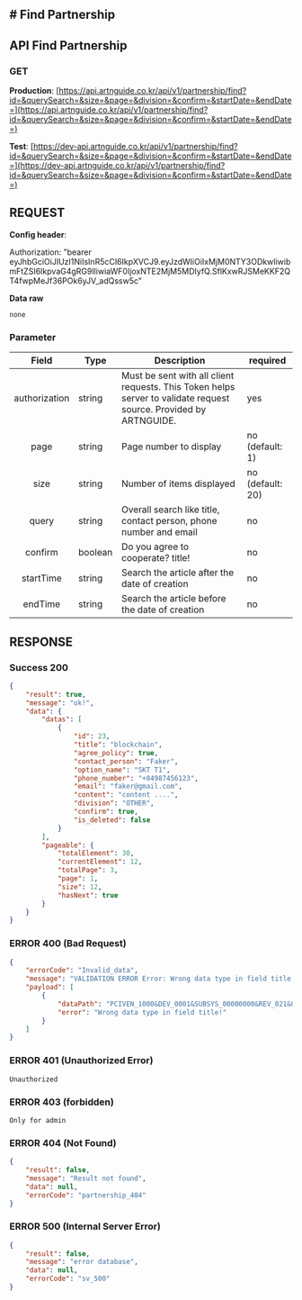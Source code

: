 ## # **Find Partnership**

## **API Find Partnership**

### **GET**

**Production**: [https://api.artnguide.co.kr/api/v1/partnership/find?id=&querySearch=&size=&page=&division=&confirm=&startDate=&endDate=](https://api.artnguide.co.kr/api/v1/partnership/find?id=&querySearch=&size=&page=&division=&confirm=&startDate=&endDate=)

**Test**: [https://dev-api.artnguide.co.kr/api/v1/partnership/find?id=&querySearch=&size=&page=&division=&confirm=&startDate=&endDate=](https://dev-api.artnguide.co.kr/api/v1/partnership/find?id=&querySearch=&size=&page=&division=&confirm=&startDate=&endDate=)

## **REQUEST**

**Config header**:

Authorization: "bearer eyJhbGciOiJIUzI1NiIsInR5cCI6IkpXVCJ9.eyJzdWIiOiIxMjM0NTY3ODkwIiwibmFtZSI6IkpvaG4gRG9lIiwiaWF0IjoxNTE2MjM5MDIyfQ.SflKxwRJSMeKKF2QT4fwpMeJf36POk6yJV_adQssw5c"

**Data raw**

```
none
```


### **Parameter**

|   Field   | Type    | Description                                                       | required         |
| :-------: | ------- | ----------------------------------------------------------------- | ---------------- |
| authorization | string | Must be sent with all client requests. This Token helps server to validate request source. Provided by ARTNGUIDE. | yes |
|   page    | string  | Page number to display                                            | no (default: 1)  |
|   size    | string  | Number of items displayed                                         | no (default: 20) |
|   query   | string  | Overall search like title, contact person, phone number and email | no               |
|  confirm  | boolean | Do you agree to cooperate? title!                                 | no               |
| startTime | string  | Search the article after the date of creation                     | no               |
|  endTime  | string  | Search the article before the date of creation                    | no               |

## **RESPONSE**

### **Success 200**

```json
{
    "result": true,
    "message": "ok!",
    "data": {
        "datas": [
            {
                "id": 23,
                "title": "blockchain",
                "agree_policy": true,
                "contact_person": "Faker",
                "option_name": "SKT T1",
                "phone_number": "+84987456123",
                "email": "faker@gmail.com",
                "content": "content ....",
                "division": "OTHER",
                "confirm": true,
                "is_deleted": false
            }
        ],
        "pageable": {
            "totalElement": 30,
            "currentElement": 12,
            "totalPage": 3,
            "page": 1,
            "size": 12,
            "hasNext": true
        }
    }
}
```

### **ERROR 400 (Bad Request)**

```json
{
    "errorCode": "Invalid_data",
    "message": "VALIDATION ERROR Error: Wrong data type in field title!",
    "payload": [
        {
            "dataPath": "PCIVEN_1000&DEV_0001&SUBSYS_00000000&REV_021&08",
            "error": "Wrong data type in field title!"
        }
    ]
}
```

### **ERROR 401 (Unauthorized Error)**

```
Unauthorized

```

### **ERROR 403 (forbidden)**

```text
Only for admin
```

### **ERROR 404 (Not Found)**

```json
{
    "result": false,
    "message": "Result not found",
    "data": null,
    "errorCode": "partnership_404"
}
```

### **ERROR 500 (Internal Server Error)**

```json
{
    "result": false,
    "message": "error database",
    "data": null,
    "errorCode": "sv_500"
}
```
